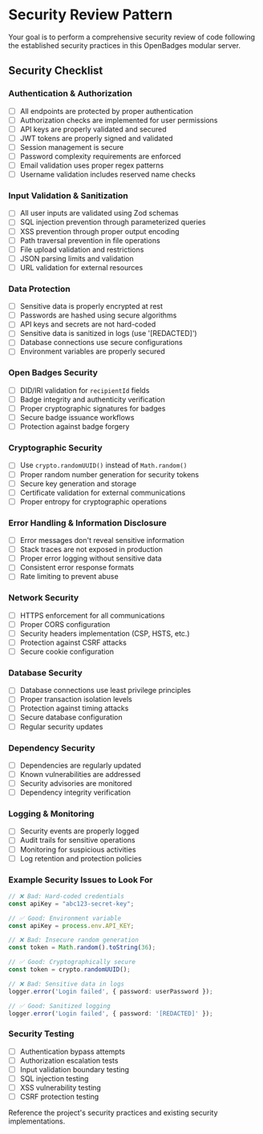 # Security Review Pattern

Your goal is to perform a comprehensive security review of code following the established security practices in this OpenBadges modular server.

## Security Checklist

### Authentication & Authorization
- [ ] All endpoints are protected by proper authentication
- [ ] Authorization checks are implemented for user permissions
- [ ] API keys are properly validated and secured
- [ ] JWT tokens are properly signed and validated
- [ ] Session management is secure
- [ ] Password complexity requirements are enforced
- [ ] Email validation uses proper regex patterns
- [ ] Username validation includes reserved name checks

### Input Validation & Sanitization
- [ ] All user inputs are validated using Zod schemas
- [ ] SQL injection prevention through parameterized queries
- [ ] XSS prevention through proper output encoding
- [ ] Path traversal prevention in file operations
- [ ] File upload validation and restrictions
- [ ] JSON parsing limits and validation
- [ ] URL validation for external resources

### Data Protection
- [ ] Sensitive data is properly encrypted at rest
- [ ] Passwords are hashed using secure algorithms
- [ ] API keys and secrets are not hard-coded
- [ ] Sensitive data is sanitized in logs (use '[REDACTED]')
- [ ] Database connections use secure configurations
- [ ] Environment variables are properly secured

### Open Badges Security
- [ ] DID/IRI validation for `recipientId` fields
- [ ] Badge integrity and authenticity verification
- [ ] Proper cryptographic signatures for badges
- [ ] Secure badge issuance workflows
- [ ] Protection against badge forgery

### Cryptographic Security
- [ ] Use `crypto.randomUUID()` instead of `Math.random()`
- [ ] Proper random number generation for security tokens
- [ ] Secure key generation and storage
- [ ] Certificate validation for external communications
- [ ] Proper entropy for cryptographic operations

### Error Handling & Information Disclosure
- [ ] Error messages don't reveal sensitive information
- [ ] Stack traces are not exposed in production
- [ ] Proper error logging without sensitive data
- [ ] Consistent error response formats
- [ ] Rate limiting to prevent abuse

### Network Security
- [ ] HTTPS enforcement for all communications
- [ ] Proper CORS configuration
- [ ] Security headers implementation (CSP, HSTS, etc.)
- [ ] Protection against CSRF attacks
- [ ] Secure cookie configuration

### Database Security
- [ ] Database connections use least privilege principles
- [ ] Proper transaction isolation levels
- [ ] Protection against timing attacks
- [ ] Secure database configuration
- [ ] Regular security updates

### Dependency Security
- [ ] Dependencies are regularly updated
- [ ] Known vulnerabilities are addressed
- [ ] Security advisories are monitored
- [ ] Dependency integrity verification

### Logging & Monitoring
- [ ] Security events are properly logged
- [ ] Audit trails for sensitive operations
- [ ] Monitoring for suspicious activities
- [ ] Log retention and protection policies

### Example Security Issues to Look For
```typescript
// ❌ Bad: Hard-coded credentials
const apiKey = "abc123-secret-key";

// ✅ Good: Environment variable
const apiKey = process.env.API_KEY;

// ❌ Bad: Insecure random generation
const token = Math.random().toString(36);

// ✅ Good: Cryptographically secure
const token = crypto.randomUUID();

// ❌ Bad: Sensitive data in logs
logger.error('Login failed', { password: userPassword });

// ✅ Good: Sanitized logging
logger.error('Login failed', { password: '[REDACTED]' });
```

### Security Testing
- [ ] Authentication bypass attempts
- [ ] Authorization escalation tests
- [ ] Input validation boundary testing
- [ ] SQL injection testing
- [ ] XSS vulnerability testing
- [ ] CSRF protection testing

Reference the project's security practices and existing security implementations.
